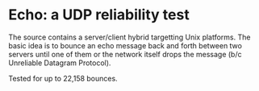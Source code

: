 Echo: a UDP reliability test
====

The source contains a server/client hybrid targetting Unix platforms.
The basic idea is to bounce an echo message back and forth between two servers until one of them or the network itself drops the message (b/c Unreliable Datagram Protocol).

Tested for up to 22,158 bounces.

